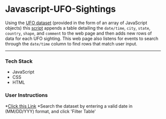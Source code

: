 
# Javascript-UFO-Sightings

Using the [UFO dataset](static/js/data.js) (provided in the form of an array of JavaScript objects) this [script](static/js/app.js) appends a table detailing the `date/time`, `city`, `state`, `country`, `shape`, and `comment` to the web page and then adds new rows of data for each UFO sighting. This web page also listens for events to search through the `date/time` column to find rows that match user input.

- - -
### Tech Stack
* JavaScript
* CSS
* HTML

### User Instructions

*[Click this Link](https://vincent-glitch.github.io/Javascript-UFO-Sighting/)
*Search the dataset by entering a valid date in (MM/DD/YYY) format, and click 'Filter Table'
